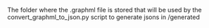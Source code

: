The folder where the .graphml file is stored that will be used by the convert_graphml_to_json.py script to generate
jsons in /generated